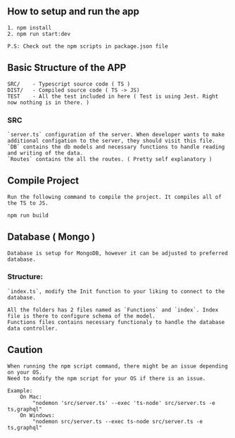 ## How to setup and run the app

    1. npm install
    2. npm run start:dev

    P.S: Check out the npm scripts in package.json file

## Basic Structure of the APP

    SRC/    - Typescript source code ( TS )
    DIST/   - Compiled source code ( TS -> JS)
    TEST    - All the test included in here ( Test is using Jest. Right now nothing is in there. )

### SRC
    `server.ts` configuration of the server. When developer wants to make additional configation to the server, they should visit this file.
    `DB` contains the db models and necessary functions to handle reading and writing of the data.
    `Routes` contains the all the routes. ( Pretty self explanatory )

## Compile Project

    Run the following command to compile the project. It compiles all of the TS to JS.

    npm run build

## Database ( Mongo )

    Database is setup for MongoDB, however it can be adjusted to preferred database.

###    Structure:
    `index.ts`, modify the Init function to your liking to connect to the database.

    All the folders has 2 files named as `Functions` and `index`. Index file is there to configure schema of the model.
    Functions files contains necessary functionaly to handle the database data controller.

## Caution

    When running the npm script command, there might be an issue depending on your OS.
    Need to modify the npm script for your OS if there is an issue.

    Example:
        On Mac:
            "nodemon 'src/server.ts' --exec 'ts-node' src/server.ts -e ts,graphql"
        On Windows:
            "nodemon src/server.ts --exec ts-node src/server.ts -e ts,graphql"